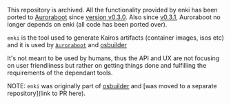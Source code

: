 This repository is archived. All the functionality provided by enki has been ported to [Auroraboot](https://github.com/kairos-io/AuroraBoot) since [version v0.3.0](https://github.com/kairos-io/AuroraBoot/releases/tag/v0.3.0). Also since [v0.3.1](https://github.com/kairos-io/AuroraBoot/releases/tag/v0.3.1), Auroraboot no longer depends on enki (all code has been ported over).

`enki` is the tool used to generate Kairos artifacts (container images, isos etc) and it is used
by [`Auroraboot`](https://kairos.io/docs/reference/auroraboot/) and [osbuilder](https://github.com/kairos-io/osbuilder/)

It's not meant to be used by humans, thus the API and UX are not focusing on user friendliness but
rather on getting things done and fulfilling the requirements of the dependant tools.

NOTE: `enki` was originally part of [osbuilder](https://github.com/kairos-io/osbuilder/) and [was moved to a separate repository](link to PR here).
